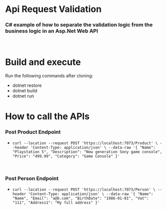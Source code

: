 # Api Request Validation

### C# example of how to separate the validation logic from the business logic in an Asp.Net Web API

<br>

# Build and execute

Run the following commands after cloning:
* dotnet restore
* dotnet build
* dotnet run

# How to call the APIs
### Post Product Endpoint 

* `
curl --location --request POST 'https://localhost:7073/Product' \
--header 'Content-Type: application/json' \
--data-raw '{
    "Name": "Playstation 5",
    "Description": "New generation Sony game console",
    "Price": "499.99",
    "Category": "Game Console"
}'
`

<br>

### Post Person Endpoint 

* `curl --location --request POST 'https://localhost:7073/Person' \
--header 'Content-Type: application/json' \
--data-raw '{
    "Name": "Name",
    "Email": "a@b.com",
    "BirthDate": "1986-01-01",
    "Vat": "111",
    "Address1": "My full address"
}'` 